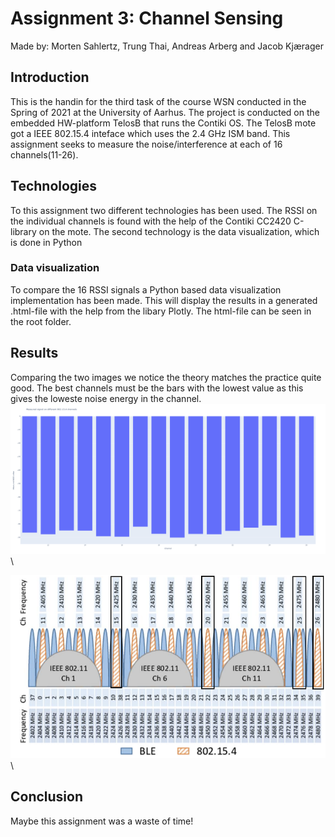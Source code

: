 # Assignment 3: Channel Sensing
Made by: Morten Sahlertz, Trung Thai, Andreas Arberg and Jacob Kjærager

## Introduction
This is the handin for the third task of the course WSN conducted in the Spring of 2021 at the University of Aarhus. The project is conducted on the embedded HW-platform TelosB that runs the Contiki OS. The TelosB mote got a IEEE 802.15.4 inteface which uses the 2.4 GHz ISM band. This assignment seeks to measure the noise/interference at each of 16 channels(11-26).

## Technologies
To this assignment two different technologies has been used. The RSSI on the individual channels is found with the help of the Contiki CC2420 C-library on the mote. 
The second technology is the data visualization, which is done in Python

### Data visualization
To compare the 16 RSSI signals a Python based data visualization implementation has been made. This will display the results in a generated .html-file with the help from the libary Plotly. The html-file can be seen in the root folder.  

## Results 
Comparing the two images we notice the theory matches the practice quite good. The best channels must be the bars with the lowest value as this gives the loweste noise energy in the channel. 
![alt text](https://github.com/Dudeslam/Wu-Tan-Lan/blob/master/Assignment3/Illustrations/RSSI_16_channels.png?raw=true)\

![alt text](https://github.com/Dudeslam/Wu-Tan-Lan/blob/master/Assignment3/Illustrations/802_BLE_wifi.PNG?raw=true)\

## Conclusion
Maybe this assignment was a waste of time!
